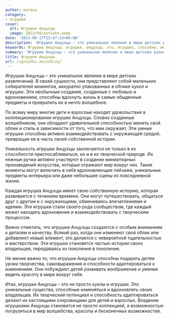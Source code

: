 ```yaml
---
author: morava
category:
- игрушки
cover:
  alt: Игрушки Анцухцы
  image: 2023/09/antsukh.webp
date: '2023-09-17T13:47:23+00:00'
description: 'Игрушки Анцухцы – это уникальное явление в мире детских развлечений. В своей сущности, они представляют собой маленьких собирателей моментов, аккуратно...'
keywords: Игрушки Анцухцы, игрушки, анцухцы, это, игрушек, способны, мире, своей, созданные, предметы, свой, облик, активно, взаимодействовать, истории, способности
summary: 'Игрушки Анцухцы – это уникальное явление в мире детских развлечений. В своей сущности, они представляют собой маленьких собирателей моментов, аккуратно...'
title: Игрушки Анцухцы
url: /igrushki-anczuhczy/
---
```


Игрушки Анцухцы – это уникальное явление в мире детских развлечений. В своей сущности, они представляют собой маленьких собирателей моментов, аккуратно упакованных в облике кукол и игрушек. Эти необычные создания, созданные с любовью и вдохновением, способны вдохнуть жизнь в самые обыденные предметы и превратить их в нечто волшебное.

По всему миру многие дети и взрослые находят удовольствие в коллекционировании игрушек Анцухцы. Словно созданные волшебником, они обладают удивительной способностью менять свой облик и стиль в зависимости от того, что ими окружает. Эти умные игрушки способны активно взаимодействовать с окружающей средой, превращая ее в часть своей собственной истории.

Уникальность игрушек Анцухцы заключается не только в их способности приспосабливаться, но и в их творческой природе. Их нежные ручки активно участвуют в создании миниатюрных произведений искусства, которые отражают мир вокруг них. Такие моменты могут включать в себя вдохновляющие пейзажи, уникальные предметы интерьера или даже небольшие сцены из повседневной жизни.

Каждая игрушка Анцухцы имеет свою собственную историю, которая развивается с течением времени. Они могут путешествовать, общаться друг с другом и с окружающими, обмениваясь впечатлениями и идеями. Эти игрушки стали своего рода сообществом, где каждый может находить вдохновение и взаимодействовать с творческим процессом.

Важно отметить, что игрушки Анцухцы создаются с особым вниманием к деталям и качеству. Всякий раз, когда они изменяют свой облик или добавляют новый элемент, это делается с невероятной тщательностью и мастерством. Эти игрушки становятся частью истории своих владельцев, передаваясь из поколения в поколение.

Не менее важно то, что игрушки Анцухцы способны подарить детям уроки творчества, самовыражения и способности адаптироваться к изменениям. Они побуждают детей развивать воображение и умение видеть красоту в мире вокруг себя.

Итак, игрушки Анцухцы – это не просто куклы и игрушки. Это уникальные существа, способные изменяться и вдохновлять своих владельцев. Их творческий потенциал и способность адаптироваться делают их настоящими сокровищами для детей и взрослых. Владение игрушками Анцухцы становится не просто коллекцией, а возможностью погрузиться в мир волшебства, красоты и бесконечных возможностей.